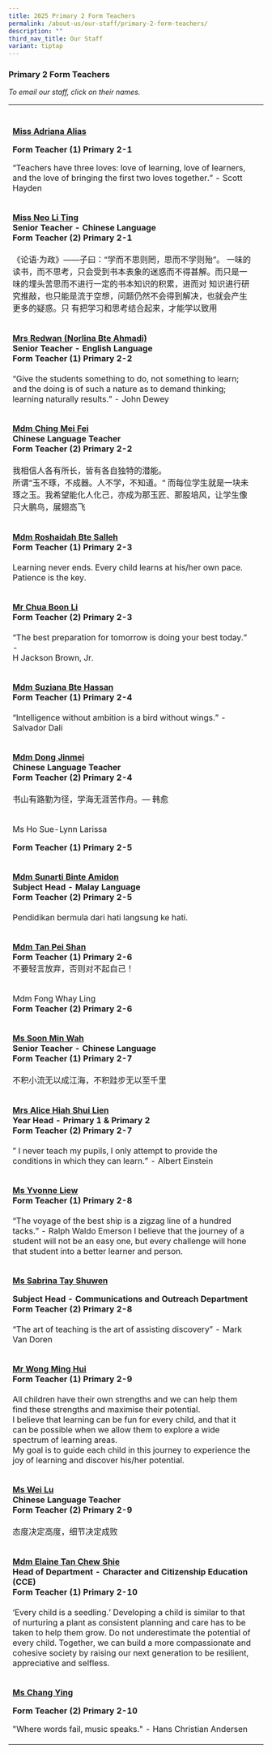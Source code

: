 ```yaml
---
title: 2025 Primary 2 Form Teachers
permalink: /about-us/our-staff/primary-2-form-teachers/
description: ""
third_nav_title: Our Staff
variant: tiptap
---
```

<h3>Primary 2 Form Teachers</h3>
<p><em>To email our staff, click on their names.</em>
</p>
<table style="minWidth: 50px">
<colgroup>
<col>
<col>
</colgroup>
<tbody>
<tr>
<th rowspan="1" colspan="1">
<p></p>
</th>
<th rowspan="1" colspan="1">
<p></p>
</th>
</tr>
<tr>
<td rowspan="1" colspan="1">
<p><strong><a href="mailto:adriana_alias@moe.edu.sg" rel="noopener noreferrer nofollow" target="_blank">Miss Adriana Alias</a></strong>
</p>
<p><strong>Form Teacher (1) Primary 2-1</strong>
</p>
<p>“Teachers have three loves: love of learning, love of learners, and the
love of bringing the first two loves together.” - Scott Hayden</p>
</td>
<td rowspan="1" colspan="1">
<p></p>
</td>
</tr>
<tr>
<td rowspan="1" colspan="1">
<p><strong><a href="mailto:neo_li_ting@moe.edu.sg" rel="noopener noreferrer nofollow" target="_blank">Miss Neo Li Ting</a></strong>
<br><strong>Senior Teacher - Chinese Language<br>Form Teacher (2) Primary 2-1</strong>
<br>
<br>《论语·为政》——子曰：“学而不思则罔，思而不学则殆”。 一味的读书，而不思考，只会受到书本表象的迷惑而不得甚解。而只是一味的埋头苦思而不进行一定的书本知识的积累，进而对
知识进行研究推敲，也只能是流于空想，问题仍然不会得到解决，也就会产生更多的疑惑。只 有把学习和思考结合起来，才能学以致用</p>
</td>
<td rowspan="1" colspan="1">
<p></p>
</td>
</tr>
<tr>
<td rowspan="1" colspan="1">
<p><strong><a href="mailto:norlina_ahmadi@moe.edu.sg" rel="noopener noreferrer nofollow" target="_blank">Mrs Redwan (Norlina Bte Ahmadi)</a></strong>
<br><strong>Senior Teacher - English Language<br>Form Teacher (1) Primary 2-2</strong>
<br>
<br>“Give the students something to do, not something to learn; and the doing
is of such a nature as to demand thinking; learning naturally results.”
- John Dewey</p>
</td>
<td rowspan="1" colspan="1">
<p></p>
</td>
</tr>
<tr>
<td rowspan="1" colspan="1">
<p><strong><a href="mailto:ching_mei_fei@moe.edu.sg" rel="noopener noreferrer nofollow" target="_blank">Mdm Ching Mei Fei</a></strong>
<br><strong>Chinese Language Teacher<br>Form Teacher (2) Primary 2-2</strong>
<br>
<br>我相信人各有所长，皆有各自独特的潜能。
<br>所谓“玉不琢，不成器。人不学，不知道。“ 而每位学生就是一块未琢之玉。我希望能化人化己，亦成为那玉匠、那股培风，让学生像只大鹏鸟，展翅高飞</p>
</td>
<td rowspan="1" colspan="1">
<p></p>
</td>
</tr>
<tr>
<td rowspan="1" colspan="1">
<p><strong><a href="mailto:roshaidah_salleh@moe.edu.sg" rel="noopener noreferrer nofollow" target="_blank">Mdm Roshaidah Bte Salleh</a></strong>
<br><strong>Form Teacher (1) Primary 2-3</strong>
<br>
<br>Learning never ends. Every child learns at his/her own pace. Patience
is the key.</p>
</td>
<td rowspan="1" colspan="1">
<p></p>
</td>
</tr>
<tr>
<td rowspan="1" colspan="1">
<p><strong><a href="mailto:chua_boon_li@moe.edu.sg" rel="noopener noreferrer nofollow" target="_blank">Mr Chua Boon Li</a></strong>
<br><strong>Form Teacher (2) Primary 2-3</strong>
<br>
<br>“The best preparation for tomorrow is doing your best today.” -
<br>H Jackson Brown, Jr.</p>
</td>
<td rowspan="1" colspan="1">
<p></p>
</td>
</tr>
<tr>
<td rowspan="1" colspan="1">
<p><strong><a href="mailto:suziana_hassan@moe.edu.sg" rel="noopener noreferrer nofollow" target="_blank">Mdm Suziana Bte Hassan</a></strong>
<br><strong>Form Teacher (1) Primary 2-4</strong>
<br>
<br>“Intelligence without ambition is a bird without wings.” - Salvador Dali</p>
</td>
<td rowspan="1" colspan="1">
<p></p>
</td>
</tr>
<tr>
<td rowspan="1" colspan="1">
<p><strong><a href="mailto:dong_jinmei@moe.edu.sg" rel="noopener noreferrer nofollow" target="_blank">Mdm Dong Jinmei</a></strong>
<br><strong>Chinese Language Teacher<br>Form Teacher (2) Primary 2-4</strong>
<br>
<br>书山有路勤为径，学海无涯苦作舟。— 韩愈</p>
</td>
<td rowspan="1" colspan="1">
<p></p>
</td>
</tr>
<tr>
<td rowspan="1" colspan="1">
<p>Ms Ho Sue-Lynn Larissa</p>
<p><strong>Form Teacher (1) Primary 2-5</strong>
</p>
</td>
<td rowspan="1" colspan="1">
<p></p>
</td>
</tr>
<tr>
<td rowspan="1" colspan="1">
<p><strong><a href="mailto:sunarti_amidon@moe.edu.sg" rel="noopener noreferrer nofollow" target="_blank">Mdm Sunarti Binte Amidon</a></strong>
<br><strong>Subject Head - Malay Language<br>Form Teacher (2) Primary 2-5</strong>
<br>
<br>Pendidikan bermula dari hati langsung ke hati.</p>
</td>
<td rowspan="1" colspan="1">
<p></p>
</td>
</tr>
<tr>
<td rowspan="1" colspan="1">
<p><strong><a href="mailto:tan_peishan@moe.edu.sg" rel="noopener noreferrer nofollow" target="_blank">Mdm Tan Pei Shan</a></strong>
<br><strong>Form Teacher (1) Primary 2-6</strong>
<br>不要轻言放弃，否则对不起自己！</p>
</td>
<td rowspan="1" colspan="1">
<p></p>
</td>
</tr>
<tr>
<td rowspan="1" colspan="1">
<p>Mdm Fong Whay Ling
<br><strong>Form Teacher (2) Primary 2-6</strong>
</p>
</td>
<td rowspan="1" colspan="1">
<p></p>
</td>
</tr>
<tr>
<td rowspan="1" colspan="1">
<p><strong><a href="mailto:soon_min_wah@moe.edu.sg" rel="noopener noreferrer nofollow" target="_blank">Ms Soon Min Wah</a></strong>
<br><strong>Senior Teacher - Chinese Language<br>Form Teacher (1) Primary 2-7</strong>
<br>
<br>不积小流无以成江海，不积跬步无以至千里</p>
</td>
<td rowspan="1" colspan="1">
<p></p>
</td>
</tr>
<tr>
<td rowspan="1" colspan="1">
<p><strong><a href="mailto:alice_ooi_shui_lien@moe.edu.sg" rel="noopener noreferrer nofollow" target="_blank">Mrs Alice Hiah Shui Lien</a></strong>
<br><strong>Year Head - Primary 1 &amp; Primary 2<br>Form Teacher (2) Primary 2-7</strong>
<br>
<br>” I never teach my pupils, I only attempt to provide the conditions in
which they can learn.” - Albert Einstein</p>
</td>
<td rowspan="1" colspan="1">
<p></p>
</td>
</tr>
<tr>
<td rowspan="1" colspan="1">
<p><strong><a href="mailto:liew_yvonne@moe.edu.sg" rel="noopener noreferrer nofollow" target="_blank">Ms Yvonne Liew</a></strong>
<br><strong>Form Teacher (1) Primary 2-8</strong>
<br>
<br>“The voyage of the best ship is a zigzag line of a hundred tacks.” - Ralph
Waldo Emerson I believe that the journey of a student will not be an easy
one, but every challenge will hone that student into a better learner and
person.</p>
</td>
<td rowspan="1" colspan="1">
<p></p>
</td>
</tr>
<tr>
<td rowspan="1" colspan="1">
<p><strong><a href="mailto:tay_shuwen_sabrina@moe.edu.sg" rel="noopener noreferrer nofollow" target="_blank">Ms Sabrina Tay Shuwen</a></strong>
</p>
<p><strong>Subject Head - Communications and Outreach Department</strong>
<br><strong>Form Teacher (2) Primary 2-8</strong>
<br>
<br>“The art of teaching is the art of assisting discovery” - Mark Van Doren</p>
</td>
<td rowspan="1" colspan="1">
<p></p>
</td>
</tr>
<tr>
<td rowspan="1" colspan="1">
<p><strong><a href="mailto:wong_ming_hui@moe.edu.sg" rel="noopener noreferrer nofollow" target="_blank">Mr Wong Ming Hui</a></strong>
<br><strong>Form Teacher (1) Primary 2-9</strong>
<br>
<br>All children have their own strengths and we can help them find these
strengths and maximise their potential.
<br>I believe that learning can be fun for every child, and that it can be
possible when we allow them to explore a wide spectrum of learning areas.
<br>My goal is to guide each child in this journey to experience the joy of
learning and discover his/her potential.</p>
</td>
<td rowspan="1" colspan="1">
<p></p>
</td>
</tr>
<tr>
<td rowspan="1" colspan="1">
<p><strong><a href="mailto:wei_lu@moe.edu.sg" rel="noopener noreferrer nofollow" target="_blank">Ms Wei Lu</a></strong>
<br><strong>Chinese Language Teacher<br>Form Teacher (2) Primary 2-9</strong>
<br>
<br>态度决定高度，细节决定成败</p>
</td>
<td rowspan="1" colspan="1">
<p></p>
</td>
</tr>
<tr>
<td rowspan="1" colspan="1">
<p><strong><a href="mailto:tan_chew_shie@moe.edu.sg" rel="noopener noreferrer nofollow" target="_blank">Mdm Elaine Tan Chew Shie</a></strong>
<br><strong>Head of Department - Character and Citizenship Education (CCE)<br>Form Teacher (1) Primary 2-10</strong>
<br>
<br>‘Every child is a seedling.’ Developing a child is similar to that of
nurturing a plant as consistent planning and care has to be taken to help
them grow. Do not underestimate the potential of every child. Together,
we can build a more compassionate and cohesive society by raising our next
generation to be resilient, appreciative and selfless.</p>
</td>
<td rowspan="1" colspan="1">
<p></p>
</td>
</tr>
<tr>
<td rowspan="1" colspan="1">
<p><strong><a href="mailto:chang_ying@moe.edu.sg" rel="noopener noreferrer nofollow" target="_blank">Ms Chang Ying</a></strong>
</p>
<p><strong>Form Teacher (2) Primary 2-10</strong>
</p>
<p>"Where words fail, music speaks." - Hans Christian Andersen</p>
</td>
<td rowspan="1" colspan="1">
<p></p>
</td>
</tr>
</tbody>
</table>
<p></p>